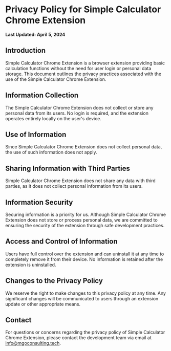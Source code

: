 # Privacy Policy for Simple Calculator Chrome Extension

**Last Updated: April 5, 2024**

## Introduction

Simple Calculator Chrome Extension is a browser extension providing basic calculation functions without the need for user login or personal data storage. This document outlines the privacy practices associated with the use of the Simple Calculator Chrome Extension.

## Information Collection

The Simple Calculator Chrome Extension does not collect or store any personal data from its users. No login is required, and the extension operates entirely locally on the user's device.

## Use of Information

Since Simple Calculator Chrome Extension does not collect personal data, the use of such information does not apply.

## Sharing Information with Third Parties

Simple Calculator Chrome Extension does not share any data with third parties, as it does not collect personal information from its users.

## Information Security

Securing information is a priority for us. Although Simple Calculator Chrome Extension does not store or process personal data, we are committed to ensuring the security of the extension through safe development practices.

## Access and Control of Information

Users have full control over the extension and can uninstall it at any time to completely remove it from their device. No information is retained after the extension is uninstalled.

## Changes to the Privacy Policy

We reserve the right to make changes to this privacy policy at any time. Any significant changes will be communicated to users through an extension update or other appropriate means.

## Contact

For questions or concerns regarding the privacy policy of Simple Calculator Chrome Extension, please contact the development team via email at info@mgoconsulting.tech.
